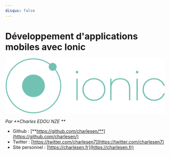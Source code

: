 ```yaml
---
disqus: false
---
```


# Développement d'applications mobiles avec Ionic

![](/assets/ionic_logo_2.png)

_Par **Charles EDOU NZE **_

* Github : [**https://github.com/charlesen/**](https://github.com/charlesen/)
* Twitter : [https://twitter.com/charlesen7](https://twitter.com/charlesen7)
* Site personnel : [https://charlesen.fr](https://charlesen.fr)



